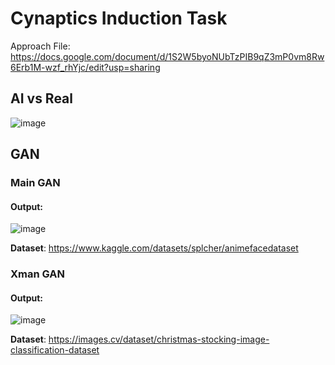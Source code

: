 # Cynaptics Induction Task
Approach File: https://docs.google.com/document/d/1S2W5byoNUbTzPIB9qZ3mP0vm8Rw6Erb1M-wzf_rhYjc/edit?usp=sharing
## AI vs Real
![image](https://github.com/user-attachments/assets/248cb909-0ced-450a-9040-3c0f76a3892d)

## GAN
### Main GAN
#### Output:
![image](https://github.com/user-attachments/assets/bbfa1907-dbf0-4fd8-8503-42bf38ce7fe1)

**Dataset**: https://www.kaggle.com/datasets/splcher/animefacedataset
### Xman GAN
#### Output:
![image](https://github.com/user-attachments/assets/b59a4a1c-94a2-4fe4-b1ce-5084ee427b98)

**Dataset**: https://images.cv/dataset/christmas-stocking-image-classification-dataset
